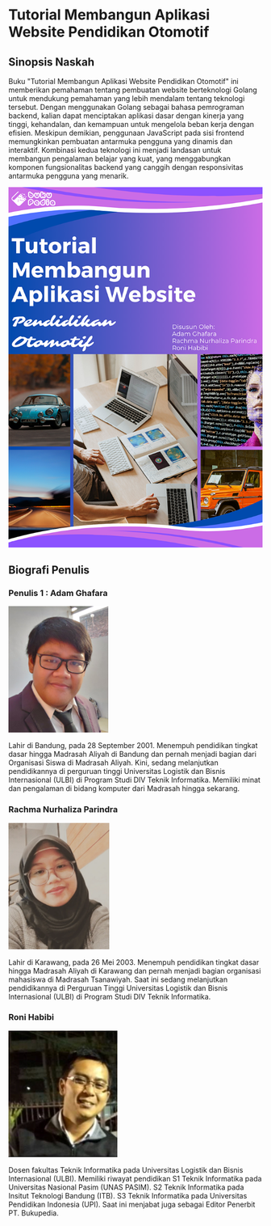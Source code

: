 # Tutorial Membangun Aplikasi Website Pendidikan Otomotif

## Sinopsis Naskah

Buku "Tutorial Membangun Aplikasi Website Pendidikan Otomotif" ini memberikan pemahaman tentang pembuatan website berteknologi Golang untuk mendukung pemahaman yang lebih mendalam tentang teknologi tersebut. Dengan menggunakan Golang sebagai bahasa pemrograman backend, kalian dapat menciptakan aplikasi dasar dengan kinerja yang tinggi, kehandalan, dan kemampuan untuk mengelola beban kerja dengan efisien. Meskipun demikian, penggunaan JavaScript pada sisi frontend memungkinkan pembuatan antarmuka pengguna yang dinamis dan interaktif. Kombinasi kedua teknologi ini menjadi landasan untuk membangun pengalaman belajar yang kuat, yang menggabungkan komponen fungsionalitas backend yang canggih dengan responsivitas antarmuka pengguna yang menarik.

![Cover](./img/cover.png)

## Biografi Penulis 

### Penulis 1 : Adam Ghafara

<img src="./img/profile/Adam.JPG" height="250">

Lahir di Bandung, pada 28 September 2001. Menempuh pendidikan tingkat dasar hingga Madrasah Aliyah di Bandung dan pernah menjadi bagian dari Organisasi Siswa di Madrasah Aliyah. Kini, sedang melanjutkan pendidikannya di perguruan tinggi Universitas Logistik dan Bisnis Internasional (ULBI) di Program Studi DIV Teknik Informatika. Memiliki minat dan pengalaman di bidang komputer dari Madrasah hingga sekarang.

### Rachma Nurhaliza Parindra

<img src="./img/profile/Rahma.png" height="250">

Lahir di Karawang, pada 26 Mei 2003. Menempuh pendidikan tingkat dasar hingga Madrasah Aliyah di Karawang dan pernah menjadi bagian organisasi mahasiswa di Madrasah Tsanawiyah. Saat ini sedang melanjutkan pendidikannya di Perguruan Tinggi Universitas Logistik dan Bisnis Internasional (ULBI) di Program Studi DIV Teknik Informatika. 

### Roni Habibi

<img src="./img/profile/Pa Roni Habibie.png" height="250">

Dosen fakultas Teknik Informatika pada Universitas Logistik dan Bisnis Internasional (ULBI). Memiliki riwayat pendidikan S1 Teknik Informatika pada Universitas Nasional Pasim (UNAS PASIM). S2 Teknik Informatika pada Insitut Teknologi Bandung (ITB). S3 Teknik Informatika pada Universitas Pendidikan Indonesia (UPI). Saat ini menjabat juga sebagai Editor Penerbit PT. Bukupedia.
